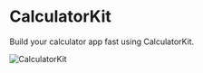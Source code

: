 # CalculatorKit
Build your calculator app fast using CalculatorKit.

<img alt="CalculatorKit" src="https://user-images.githubusercontent.com/34618339/99823808-2cb4c580-2b98-11eb-909e-72f15ca574bf.png" style="height=50px">

